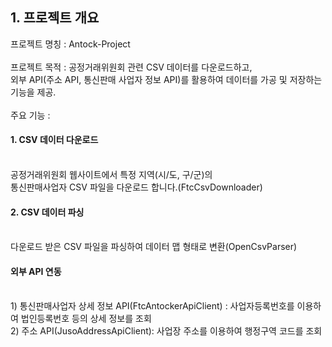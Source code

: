 <h2>1. 프로젝트 개요</h2>
프로젝트 명칭 : Antock-Project
<br><br>
프로젝트 목적 : 공정거래위원회 관련 CSV 데이터를 다운로드하고,<br>
외부 API(주소 API, 통신판매 사업자 정보 API)를 활용하여 데이터를 가공 및 저장하는 기능을 제공.
<br><br>
주요 기능 :<br>
<h4>1. CSV 데이터 다운로드</h4><br>
공정거래위원회 웹사이트에서 특정 지역(시/도, 구/군)의<br>
통신판매사업자 CSV 파일을 다운로드 합니다.(FtcCsvDownloader)<br>
<h4>2. CSV 데이터 파싱</h4><br>
다운로드 받은 CSV 파일을 파싱하여 데이터 맵 형태로 변환(OpenCsvParser)<br>
<h4>외부 API 연동</h4><br>
1) 통신판매사업자 상세 정보 API(FtcAntockerApiClient) : 사업자등록번호를 이용하여 법인등록번호 등의 상세 정보를 조회<br>
2) 주소 API(JusoAddressApiClient): 사업장 주소를 이용하여 행정구역 코드를 조회
